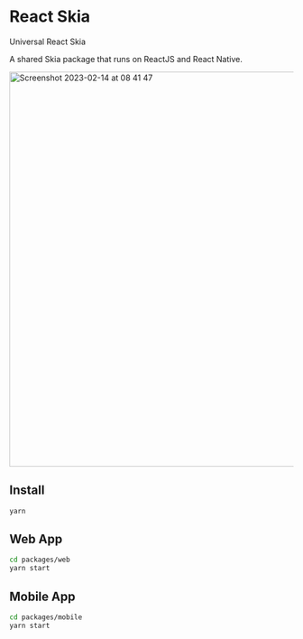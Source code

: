 # React Skia

Universal React Skia

A shared Skia package that runs on ReactJS and React Native.

<img width="700" alt="Screenshot 2023-02-14 at 08 41 47" src="https://user-images.githubusercontent.com/306134/218671245-ea7a90f1-a7db-4164-a710-567aacf03fe7.png">

## Install

```sh
yarn
```

## Web App

```sh
cd packages/web
yarn start
```

## Mobile App

```sh
cd packages/mobile
yarn start
```
